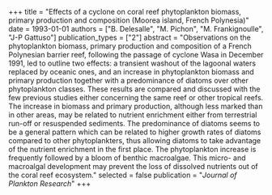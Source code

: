 +++
title = "Effects of a cyclone on coral reef phytoplankton biomass, primary production and composition (Moorea island, French Polynesia)"
date = 1993-01-01
authors = ["B. Delesalle", "M. Pichon", "M. Frankignoulle", "J-P Gattuso"]
publication_types = ["2"]
abstract = "Observations on the phytoplankton biomass, primary production and composition of a French Polynesian barrier reef, following the passage of cyclone Wasa in December 1991, led to outline two effects: a transient washout of the lagoonal waters replaced by oceanic ones, and an increase in phytoplankton biomass and primary production together with a predominance of diatoms over other phytoplankton classes. These results are compared and discussed with the few previous studies either concerning the same reef or other tropical reefs. The increase in biomass and primary production, although less marked than in other areas, may be related to nutrient enrichment either from terrestrial run-off or resuspended sediments. The predominance of diatoms seems to be a general pattern which can be related to higher growth rates of diatoms compared to other phytoplankters, thus allowing diatoms to take advantage of the nutrient enrichment in the first place. The phytoplankton increase is frequently followed by a bloom of benthic macroalgae. This micro- and macroalgal development may prevent the loss of dissolved nutrients out of the coral reef ecosystem."
selected = false
publication = "*Journal of Plankton Research*"
+++

